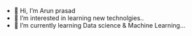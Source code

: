 - 👋 Hi, I’m Arun prasad
- 👀 I’m interested in learning new technolgies..
- 🌱 I’m currently learning Data science & Machine Learning...

